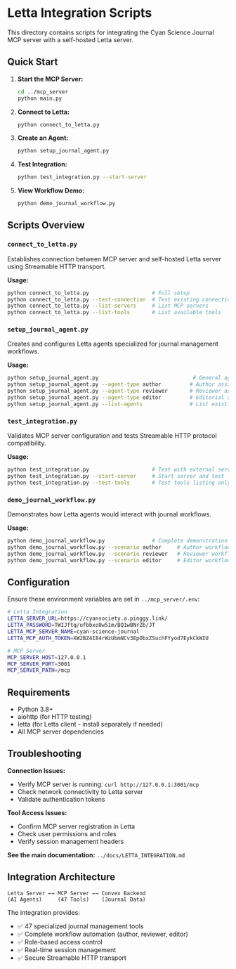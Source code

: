 # Letta Integration Scripts

This directory contains scripts for integrating the Cyan Science Journal MCP server with a self-hosted Letta server.

## Quick Start

1. **Start the MCP Server:**
   ```bash
   cd ../mcp_server
   python main.py
   ```

2. **Connect to Letta:**
   ```bash
   python connect_to_letta.py
   ```

3. **Create an Agent:**
   ```bash
   python setup_journal_agent.py
   ```

4. **Test Integration:**
   ```bash
   python test_integration.py --start-server
   ```

5. **View Workflow Demo:**
   ```bash
   python demo_journal_workflow.py
   ```

## Scripts Overview

### `connect_to_letta.py`
Establishes connection between MCP server and self-hosted Letta server using Streamable HTTP transport.

**Usage:**
```bash
python connect_to_letta.py                    # Full setup
python connect_to_letta.py --test-connection  # Test existing connection
python connect_to_letta.py --list-servers     # List MCP servers
python connect_to_letta.py --list-tools       # List available tools
```

### `setup_journal_agent.py`
Creates and configures Letta agents specialized for journal management workflows.

**Usage:**
```bash
python setup_journal_agent.py                              # General agent
python setup_journal_agent.py --agent-type author         # Author assistant
python setup_journal_agent.py --agent-type reviewer       # Reviewer assistant  
python setup_journal_agent.py --agent-type editor         # Editorial assistant
python setup_journal_agent.py --list-agents               # List existing agents
```

### `test_integration.py`
Validates MCP server configuration and tests Streamable HTTP protocol compatibility.

**Usage:**
```bash
python test_integration.py                    # Test with external server
python test_integration.py --start-server     # Start server and test
python test_integration.py --test-tools       # Test tools listing only
```

### `demo_journal_workflow.py`
Demonstrates how Letta agents would interact with journal workflows.

**Usage:**
```bash
python demo_journal_workflow.py               # Complete demonstration
python demo_journal_workflow.py --scenario author     # Author workflow only
python demo_journal_workflow.py --scenario reviewer   # Reviewer workflow only
python demo_journal_workflow.py --scenario editor     # Editor workflow only
```

## Configuration

Ensure these environment variables are set in `../mcp_server/.env`:

```bash
# Letta Integration
LETTA_SERVER_URL=https://cyansociety.a.pinggy.link/
LETTA_PASSWORD=TWIJftq/ufbbxo8w51m/BQ1wBNrZb/JT
LETTA_MCP_SERVER_NAME=cyan-science-journal
LETTA_MCP_AUTH_TOKEN=XW2BZ4I84rWzUbmNCv3EpObxZSuchFYyod7EykCkWIU

# MCP Server
MCP_SERVER_HOST=127.0.0.1
MCP_SERVER_PORT=3001
MCP_SERVER_PATH=/mcp
```

## Requirements

- Python 3.8+
- aiohttp (for HTTP testing)
- letta (for Letta client - install separately if needed)
- All MCP server dependencies

## Troubleshooting

**Connection Issues:**
- Verify MCP server is running: `curl http://127.0.0.1:3001/mcp`
- Check network connectivity to Letta server
- Validate authentication tokens

**Tool Access Issues:**
- Confirm MCP server registration in Letta
- Check user permissions and roles
- Verify session management headers

**See the main documentation:** `../docs/LETTA_INTEGRATION.md`

## Integration Architecture

```
Letta Server ←→ MCP Server ←→ Convex Backend
(AI Agents)     (47 Tools)    (Journal Data)
```

The integration provides:
- ✅ 47 specialized journal management tools
- ✅ Complete workflow automation (author, reviewer, editor)
- ✅ Role-based access control
- ✅ Real-time session management
- ✅ Secure Streamable HTTP transport